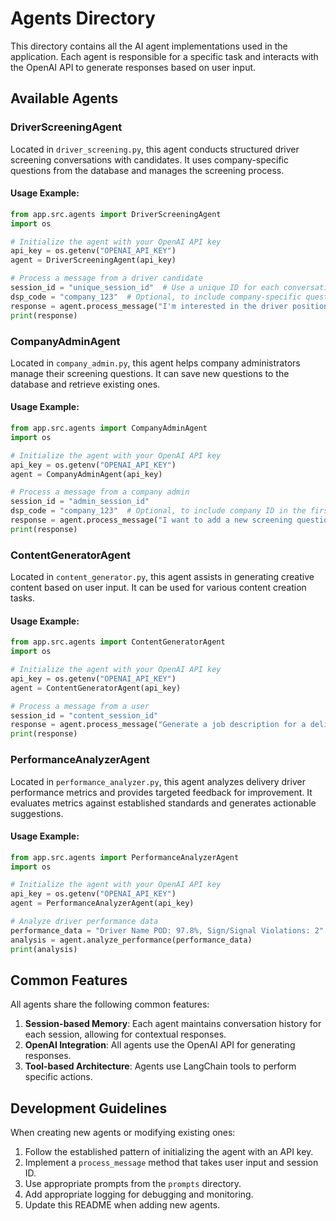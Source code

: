 # Agents Directory

This directory contains all the AI agent implementations used in the application. Each agent is responsible for a specific task and interacts with the OpenAI API to generate responses based on user input.

## Available Agents

### DriverScreeningAgent

Located in `driver_screening.py`, this agent conducts structured driver screening conversations with candidates. It uses company-specific questions from the database and manages the screening process.

#### Usage Example:

```python
from app.src.agents import DriverScreeningAgent
import os

# Initialize the agent with your OpenAI API key
api_key = os.getenv("OPENAI_API_KEY")
agent = DriverScreeningAgent(api_key)

# Process a message from a driver candidate
session_id = "unique_session_id"  # Use a unique ID for each conversation
dsp_code = "company_123"  # Optional, to include company-specific questions
response = agent.process_message("I'm interested in the driver position", session_id, dsp_code)
print(response)
```

### CompanyAdminAgent

Located in `company_admin.py`, this agent helps company administrators manage their screening questions. It can save new questions to the database and retrieve existing ones.

#### Usage Example:

```python
from app.src.agents import CompanyAdminAgent
import os

# Initialize the agent with your OpenAI API key
api_key = os.getenv("OPENAI_API_KEY")
agent = CompanyAdminAgent(api_key)

# Process a message from a company admin
session_id = "admin_session_id"
dsp_code = "company_123"  # Optional, to include company ID in the first message
response = agent.process_message("I want to add a new screening question", session_id, dsp_code)
print(response)
```

### ContentGeneratorAgent

Located in `content_generator.py`, this agent assists in generating creative content based on user input. It can be used for various content creation tasks.

#### Usage Example:

```python
from app.src.agents import ContentGeneratorAgent
import os

# Initialize the agent with your OpenAI API key
api_key = os.getenv("OPENAI_API_KEY")
agent = ContentGeneratorAgent(api_key)

# Process a message from a user
session_id = "content_session_id"
response = agent.process_message("Generate a job description for a delivery driver", session_id)
print(response)
```

### PerformanceAnalyzerAgent

Located in `performance_analyzer.py`, this agent analyzes delivery driver performance metrics and provides targeted feedback for improvement. It evaluates metrics against established standards and generates actionable suggestions.

#### Usage Example:

```python
from app.src.agents import PerformanceAnalyzerAgent
import os

# Initialize the agent with your OpenAI API key
api_key = os.getenv("OPENAI_API_KEY")
agent = PerformanceAnalyzerAgent(api_key)

# Analyze driver performance data
performance_data = "Driver Name POD: 97.8%, Sign/Signal Violations: 2"
analysis = agent.analyze_performance(performance_data)
print(analysis)
```

## Common Features

All agents share the following common features:

1. **Session-based Memory**: Each agent maintains conversation history for each session, allowing for contextual responses.
2. **OpenAI Integration**: All agents use the OpenAI API for generating responses.
3. **Tool-based Architecture**: Agents use LangChain tools to perform specific actions.

## Development Guidelines

When creating new agents or modifying existing ones:

1. Follow the established pattern of initializing the agent with an API key.
2. Implement a `process_message` method that takes user input and session ID.
3. Use appropriate prompts from the `prompts` directory.
4. Add appropriate logging for debugging and monitoring.
5. Update this README when adding new agents.
